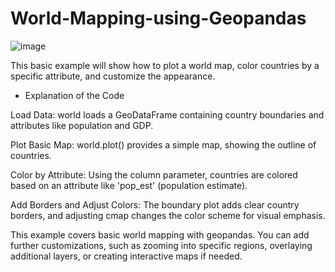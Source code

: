 # World-Mapping-using-Geopandas
![image](https://github.com/user-attachments/assets/ca5f1acf-8e15-4353-9f81-0688935dd9cc)

This basic example will show how to plot a world map, color countries by a specific attribute, and customize the appearance.

* Explanation of the Code 

Load Data: world loads a GeoDataFrame containing country boundaries and attributes like population and GDP.

Plot Basic Map: world.plot() provides a simple map, showing the outline of countries.

Color by Attribute: Using the column parameter, countries are colored based on an attribute like 'pop_est' (population estimate).

Add Borders and Adjust Colors: The boundary plot adds clear country borders, and adjusting cmap changes the color scheme for visual emphasis.

This example covers basic world mapping with geopandas. You can add further customizations, such as zooming into specific regions, overlaying additional layers, or creating interactive maps if needed.
